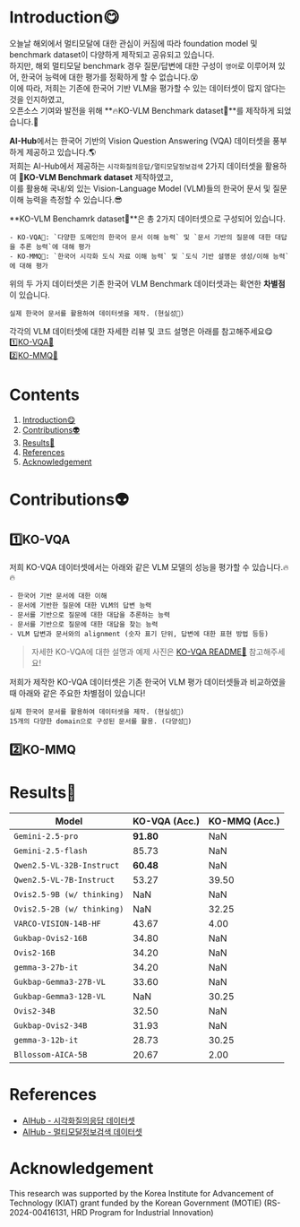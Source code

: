 # Introduction😋
오늘날 해외에서 멀티모달에 대한 관심이 커짐에 따라 foundation model 및 benchmark dataset이 다양하게 제작되고 공유되고 있습니다.  
하지만, 해외 멀티모달 benchmark 경우 질문/답변에 대한 구성이 `영어`로 이루어져 있어, 한국어 능력에 대한 평가를 정확하게 할 수 없습니다.😵   
이에 따라, 저희는 기존에 한국어 기반 VLM을 평가할 수 있는 데이터셋이 많지 않다는 것을 인지하였고,   
오픈소스 기여와 발전을 위해 **🔥KO-VLM Benchmark dataset🔱**를 제작하게 되었습니다.🤗  
  
**AI-Hub**에서는 한국어 기반의 Vision Question Answering (VQA) 데이터셋을 풍부하게 제공하고 있습니다.🌎    
저희는 AI-Hub에서 제공하는 `시각화질의응답/멀티모달정보검색` 2가지 데이터셋을 활용하여 **🔱KO-VLM Benchmark dataset** 제작하였고,  
이를 활용해 국내/외 있는 Vision-Language Model (VLM)들의 한국어 문서 및 질문 이해 능력을 측정할 수 있습니다.😎   

**KO-VLM Benchamrk dataset🔱**은 총 2가지 데이터셋으로 구성되어 있습니다.
```
- KO-VQA🔱: `다양한 도메인의 한국어 문서 이해 능력` 및 `문서 기반의 질문에 대한 대답을 추론 능력`에 대해 평가
- KO-MMQ🔱: `한국어 시각화 도식 자료 이해 능력` 및 `도식 기반 설명문 생성/이해 능력`에 대해 평가
```
  
위의 두 가지 데이터셋은 기존 한국어 VLM Benchmark 데이터셋과는 확연한 **차별점**이 있습니다.
```
실제 한국어 문서를 활용하여 데이터셋을 제작. (현실성🌟)

```
  
각각의 VLM 데이터셋에 대한 자세한 리뷰 및 코드 설명은 아래를 참고해주세요😋  
1️⃣[KO-VQA🔱](https://github.com/Marker-Inc-Korea/KO-VLM-Benchmark/tree/main/KO-VQA)  
2️⃣[KO-MMQ🔱](https://github.com/Marker-Inc-Korea/KO-VLM-Benchmark/tree/main/KO-MMQ)
  
# Contents
1. [Introduction😋](https://github.com/Marker-Inc-Korea/KO-VQA-Benchmark?tab=readme-ov-file#introduction)
2. [Contributions👽](https://github.com/Marker-Inc-Korea/KO-VQA-Benchmark?tab=readme-ov-file#how-to-evaluate)
3. [Results🌟](https://github.com/Marker-Inc-Korea/KO-VQA-Benchmark?tab=readme-ov-file#results)
4. [References](https://github.com/Marker-Inc-Korea/KO-VQA-Benchmark?tab=readme-ov-file#references)
5. [Acknowledgement](https://github.com/Marker-Inc-Korea/KO-VQA-Benchmark?tab=readme-ov-file#acknowledgement)
  
# Contributions👽
## 1️⃣KO-VQA
저희 KO-VQA 데이터셋에서는 아래와 같은 VLM 모델의 성능을 평가할 수 있습니다.🔥🔥  
```
- 한국어 기반 문서에 대한 이해
- 문서에 기반한 질문에 대한 VLM의 답변 능력
- 문서를 기반으로 질문에 대한 대답을 추론하는 능력
- 문서를 기반으로 질문에 대한 대답을 찾는 능력
- VLM 답변과 문서와의 alignment (숫자 표기 단위, 답변에 대한 표현 방법 등등)
```
> 자세한 KO-VQA에 대한 설명과 예제 사진은 [KO-VQA README🔱](https://github.com/Marker-Inc-Korea/KO-VLM-Benchmark/tree/main/KO-VQA) 참고해주세요!
  
저희가 제작한 KO-VQA 데이터셋은 기존 한국어 VLM 평가 데이터셋들과 비교하였을 때 아래와 같은 주요한 차별점이 있습니다!
```
실제 한국어 문서를 활용하여 데이터셋을 제작. (현실성🌟)
15개의 다양한 domain으로 구성된 문서를 활용. (다양성🌟)
```
  
## 2️⃣KO-MMQ
  
# Results🌟
| Model | KO-VQA (Acc.) | KO-MMQ (Acc.) |
| ------------- | ------------- | ------------- |
| `Gemini-2.5-pro` | **91.80** | NaN |
| `Gemini-2.5-flash` | 85.73 | NaN |
| `Qwen2.5-VL-32B-Instruct` | **60.48** | NaN |
| `Qwen2.5-VL-7B-Instruct` | 53.27 | 39.50 |
| `Ovis2.5-9B (w/ thinking)` | NaN | NaN |
| `Ovis2.5-2B (w/ thinking)` | NaN | 32.25 |
| `VARCO-VISION-14B-HF` | 43.67 | 4.00 |
| `Gukbap-Ovis2-16B` | 34.80 | NaN |
| `Ovis2-16B` | 34.20 | NaN |
| `gemma-3-27b-it` | 34.20 | NaN |
| `Gukbap-Gemma3-27B-VL` | 33.60 | NaN |
| `Gukbap-Gemma3-12B-VL` | NaN | 30.25 |
| `Ovis2-34B` | 32.50 | NaN |
| `Gukbap-Ovis2-34B` | 31.93 | NaN |
| `gemma-3-12b-it` | 28.73 | 30.25 |
| `Bllossom-AICA-5B` | 20.67 | 2.00 |
   
# References
- [AIHub - 시각화질의응답 데이터셋](https://www.aihub.or.kr/aihubdata/data/view.do?currMenu=115&topMenu=100&dataSetSn=71812)
- [AIHub - 멀티모달정보검색 데이터셋](https://www.aihub.or.kr/aihubdata/data/view.do?currMenu=115&topMenu=100&dataSetSn=71813)

# Acknowledgement 
This research was supported by the Korea Institute for Advancement of Technology (KIAT) grant funded by the Korean Government (MOTIE) (RS-2024-00416131, HRD Program for Industrial Innovation)
